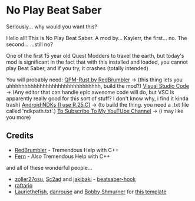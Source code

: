 # No Play Beat Saber

Seriously... why would you want this?

Hello all! This is No Play Beat Saber. A mod by... Kaylerr, the first... no. The second... ...still no? 

One of the first 15 year old Quest Modders to travel the earth, but today's mod is significant in the fact that with this installed and loaded, you cannot play Beat Saber, and if you try, it crashes (totally intended)

You will probably need:
[QPM-Rust by RedBrumbler](https://github.com/RedBrumbler/QuestPackageManager-Rust/) -> (this thing lets you uhhhhhhhhhhhhhhhhhhhhhhhhhhhhhh, build the mod?)
[Visual Studio Code](https://code.visualstudio.com) -> (Any editor that can handle epic awesome code will do, but VSC is apparently really good for this sort of stuff? I don't know why, i find it kinda trash)
[Android NDKs (I use R.25.C)](https://developer.android.com/ndk/downloads) -> (to build the thing. you need a .txt file called 'ndkpath.txt'.)
[To Subscribe To My YouTUbe Channel](https://youtube.com/c/kaylerr) -> (i may like you more)

## Credits
* [RedBrumbler](https://github.com/redbrumbler) - Tremendous Help with C++
* [Fern](https://github.com/Fernthedev) - Also Tremendous Help with C++

and all of these wonderful people...
* [zoller27osu](https://github.com/zoller27osu), [Sc2ad](https://github.com/Sc2ad) and [jakibaki](https://github.com/jakibaki) - [beatsaber-hook](https://github.com/sc2ad/beatsaber-hook)
* [raftario](https://github.com/raftario)
* [Lauriethefish](https://github.com/Lauriethefish), [danrouse](https://github.com/danrouse) and [Bobby Shmurner](https://github.com/BobbyShmurner) for [this template](https://github.com/Lauriethefish/quest-mod-template)
